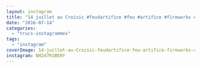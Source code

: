 ```yaml
---
layout: instagram
title: "14 juillet au Croisic #feudartifice #feu #artifice #fireworks #croisic #14juillet #14juillet #fetenationale #"
date: "2016-07-14"
categories: 
  - "trucs-instagrammes"
tags: 
  - "instagram"
coverImage: 14-juillet-au-Croisic-feudartifice-feu-artifice-fireworks-croisic-14juillet-14juillet-fetenationale.jpg
instagram: BH247R1BE0Y
---
```

